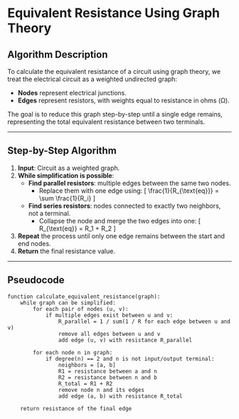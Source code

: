 # Equivalent Resistance Using Graph Theory

## Algorithm Description

To calculate the equivalent resistance of a circuit using graph theory, we treat the electrical circuit as a weighted undirected graph:

- **Nodes** represent electrical junctions.
- **Edges** represent resistors, with weights equal to resistance in ohms (Ω).

The goal is to reduce this graph step-by-step until a single edge remains, representing the total equivalent resistance between two terminals.

---

## Step-by-Step Algorithm

1. **Input**: Circuit as a weighted graph.
2. **While simplification is possible**:
   - **Find parallel resistors**: multiple edges between the same two nodes.
     - Replace them with one edge using:
       \[
       \frac{1}{R_{\text{eq}}} = \sum \frac{1}{R_i}
       \]
   - **Find series resistors**: nodes connected to exactly two neighbors, not a terminal.
     - Collapse the node and merge the two edges into one:
       \[
       R_{\text{eq}} = R_1 + R_2
       \]
3. **Repeat** the process until only one edge remains between the start and end nodes.
4. **Return** the final resistance value.

---

## Pseudocode

```plaintext
function calculate_equivalent_resistance(graph):
    while graph can be simplified:
        for each pair of nodes (u, v):
            if multiple edges exist between u and v:
                R_parallel = 1 / sum(1 / R for each edge between u and v)
                remove all edges between u and v
                add edge (u, v) with resistance R_parallel

        for each node n in graph:
            if degree(n) == 2 and n is not input/output terminal:
                neighbors = [a, b]
                R1 = resistance between a and n
                R2 = resistance between n and b
                R_total = R1 + R2
                remove node n and its edges
                add edge (a, b) with resistance R_total

    return resistance of the final edge
